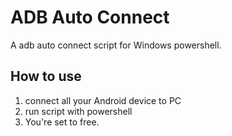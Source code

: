 
ADB Auto Connect
================

A adb auto connect script for Windows powershell.


How to use
----------

1. connect all your Android device to PC
2. run script with powershell
3. You're set to free.
